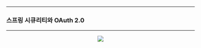 -----
### 스프링 시큐리티와 OAuth 2.0
-----
<div align="center">
<img src="https://github.com/user-attachments/assets/8a3a21cb-6262-4cad-9051-b669645ee924">
</div>
